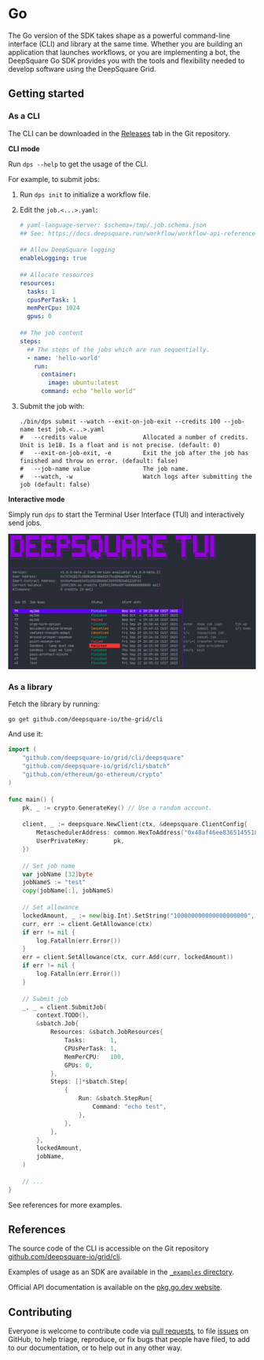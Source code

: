 # Go

The Go version of the SDK takes shape as a powerful command-line interface (CLI) and library at the same time. Whether you are building an application that launches workflows, or you are implementing a bot, the DeepSquare Go SDK provides you with the tools and flexibility needed to develop software using the DeepSquare Grid.

## Getting started

### As a CLI

The CLI can be downloaded in the [Releases](https://github.com/deepsquare-io/grid/releases) tab in the Git repository.

**CLI mode**

Run `dps --help` to get the usage of the CLI.

For example, to submit jobs:

1. Run `dps init` to initialize a workflow file.

2. Edit the `job.<...>.yaml`:

   ```yaml title="job.<...>.yaml"
   # yaml-language-server: $schema=/tmp/.job.schema.json
   ## See: https://docs.deepsquare.run/workflow/workflow-api-reference/job

   ## Allow DeepSquare logging
   enableLogging: true

   ## Allocate resources
   resources:
     tasks: 1
     cpusPerTask: 1
     memPerCpu: 1024
     gpus: 0

   ## The job content
   steps:
     ## The steps of the jobs which are run sequentially.
     - name: 'hello-world'
       run:
         container:
           image: ubuntu:latest
         command: echo "hello world"
   ```

3. Submit the job with:

   ```shell
   ./bin/dps submit --watch --exit-on-job-exit --credits 100 --job-name test job.<...>.yaml
   #   --credits value                Allocated a number of credits. Unit is 1e18. Is a float and is not precise. (default: 0)
   #   --exit-on-job-exit, -e         Exit the job after the job has finished and throw on error. (default: false)
   #   --job-name value               The job name.
   #   --watch, -w                    Watch logs after submitting the job (default: false)

   ```

**Interactive mode**

Simply run `dps` to start the Terminal User Interface (TUI) and interactively send jobs.

![image-20231010174843617](./02-go.assets/image-20231010174843617.png)

### As a library

Fetch the library by running:

```shell
go get github.com/deepsquare-io/the-grid/cli
```

And use it:

```go
import (
	"github.com/deepsquare-io/grid/cli/deepsquare"
	"github.com/deepsquare-io/grid/cli/sbatch"
	"github.com/ethereum/go-ethereum/crypto"
)

func main() {
	pk, _ := crypto.GenerateKey() // Use a random account.

	client, _ := deepsquare.NewClient(ctx, &deepsquare.ClientConfig{
		MetaschedulerAddress: common.HexToAddress("0x48af46ee836514551886bbC3b5920Eba81126F62"),
		UserPrivateKey:       pk,
	})

	// Set job name
	var jobName [32]byte
	jobNameS := "test"
	copy(jobName[:], jobNameS)

	// Set allowance
	lockedAmount, _ := new(big.Int).SetString("100000000000000000000", 10)
	curr, err := client.GetAllowance(ctx)
	if err != nil {
		log.Fatalln(err.Error())
	}
	err = client.SetAllowance(ctx, curr.Add(curr, lockedAmount))
	if err != nil {
		log.Fatalln(err.Error())
	}

	// Submit job
	_, _ = client.SubmitJob(
		context.TODO(),
		&sbatch.Job{
			Resources: &sbatch.JobResources{
				Tasks:       1,
				CPUsPerTask: 1,
				MemPerCPU:   100,
				GPUs: 0,
			},
			Steps: []*sbatch.Step{
				{
					Run: &sbatch.StepRun{
						Command: "echo test",
					},
				},
			},
		},
		lockedAmount,
		jobName,
	)

	// ...
}
```

See references for more examples.

## References

The source code of the CLI is accessible on the Git repository [github.com/deepsquare-io/grid/cli](https://github.com/deepsquare-io/grid/tree/main/cli).

Examples of usage as an SDK are available in the [`_examples` directory](https://github.com/deepsquare-io/grid/tree/main/cli/_examples).

Official API documentation is available on the [pkg.go.dev website](https://pkg.go.dev/github.com/deepsquare-io/grid/cli).

## Contributing

Everyone is welcome to contribute code via [pull requests](https://github.com/deepsquare-io/grid/pulls), to file [issues](https://github.com/deepsquare-io/grid/issues) on GitHub, to help triage, reproduce, or fix bugs that people have filed, to add to our documentation, or to help out in any other way.
